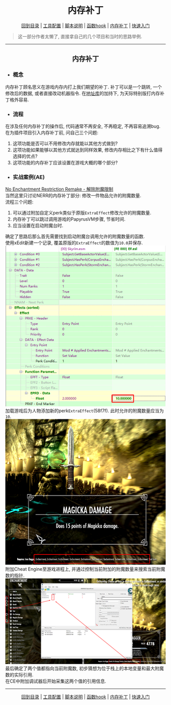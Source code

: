 <h1 align="center">内存补丁</h1>  
<p align="center"><a href="./README.md">回到目录</a> | <a href="./docs/setup/Setup.md">工具配置</a> | <a href="./docs/setup/Script.md">脚本说明</a> | <a href="./docs/tounknown/FuncHook.md">函数hook</a> | <a href="./docs/tounknown/MemPatch.md">内存补丁</a> | <a href="./docs/QuickStart.md">快速入门</a></p>

> 这一部分作者太懒了, 直接拿自己的几个项目和当时的思路举例.

---
<h2 align="center">内存补丁</h2>

+ ### 概念
内存补丁顾名思义在游戏内存内打上我们期望的补丁. 补丁可以是一个跳转, 一个修改后的数据, 或者直接改动机器指令. 在[地址库](https://www.nexusmods.com/skyrimspecialedition/mods/32444)的加持下, 为天际特别版打内存补丁格外容易.

+ ### 流程
在涉及任何内存补丁的操作后, 代码通常不再安全, 不再稳定, 不再容易追溯bug.  
在为插件项目引入内存补丁前, 问自己三个问题:  
1. 这项功能是否可以不用修改内存就能以其他方式做到?  
2. 这项功能如果能够以其他方式就达到同样效果, 修改内存相比之下有什么值得选择的优点?  
3. 这项功能的内存补丁应该设置在游戏大概的哪个部分?  

+ ### 实战案例(AE)
[No Enchantment Restriction Remake - 解除附魔限制](https://www.nexusmods.com/skyrimspecialedition/mods/34175)  
当然这里只讨论NERR的内存补丁部分: 修改一件物品允许的附魔数量.  
流程三个问题: 
1. 可以通过附加自定义perk类似于原版`ExtraEffect`修改允许的附魔数量. 
2. 内存补丁可以跳过调用游戏的PapyrusVM步骤, 节省时间.  
3. 应当设置在启动附魔台时.  

确定了思路后那么首先需要找到启动附魔台调用允许的附魔数量的函数.  
使用xEdit新建一个记录, 覆盖原版的`ExtraEffect`的数值为`10.0`并保存.  
![EF_Override](/images/toukn/ef_override.png)  
加载游戏后为人物添加新的perk`ExtraEffect`(58f7f). 此时允许的附魔数量应当为`10`.  
![EF_Applied](/images/toukn/ef_applied.png)
附加Cheat Engine至游戏进程上, 并通过控制当前附加的附魔数量来搜索当前附魔数的指针.  
![CE_PreFilter](/images/toukn/ce_prefilter.png)
最后确定了两个值都指向当前附魔数, 初步猜想为位于栈上的本地变量和最大附魔数的实际引用.  
在CE中附加调试器后开始采集这两个值的引用信息.  


---
<p align="center"><a href="./README.md">回到目录</a> | <a href="./docs/setup/Setup.md">工具配置</a> | <a href="./docs/setup/Script.md">脚本说明</a> | <a href="./docs/tounknown/FuncHook.md">函数hook</a> | <a href="./docs/tounknown/MemPatch.md">内存补丁</a> | <a href="./docs/QuickStart.md">快速入门</a></p>
